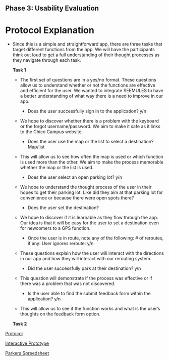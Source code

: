 ## Phase 3: Usability Evaluation

# Protocol Explanation

* Since this is a simple and straightforward app, there are three tasks that target different functions from the app. We will have the participants think out loud to get a full understanding of their thought processes as they navigate through each task. 
  
  **Task 1** 
  
  * The first set of questions are in a yes/no format. These questions allow us to understand whether or not the functions are effective and efficient for the user. We wanted to integrate SEEMULES to have a better understanding of what way there is a need to improve in our app.

    - Does the user successfully sign in to the application? y/n

   * We hope to discover whether there is a problem with the keyboard or the forgot username/password. We aim to make it safe as it links to the Chico Campus website.
   
     - Does the user use the map or the list to select a destination? Map/list
   
   * This will allow us to see how often the map is used or which function is used more than the other. We aim to make the process memorable whether the map or the list is used. 

      - Does the user select an open parking lot? y/n

    * We hope to understand the thought process of the user in their hopes to get their parking lot. Like did they aim at that parking lot for convenience or because there were open spots there?

      - Does the user set the destination?

    * We hope to discover if it is learnable as they flow through the app. Our idea is that it will be easy for the user to set a destination even for newcomers to a GPS function. 

      - Once the user is in route, note any of the following:
			# of reroutes, if any: 
			User ignores reroute: y/n
      
    * These questions explain how the user will interact with the directions in our app and how they will interact with our rerouting system. 

      - Did the user successfully park at their destination? y/n

    * This question will demonstrate if the process was effective or if there was a problem that was not discovered.

      - Is the user able to find the submit feedback form within the application? y/n

    * This will allow us to see if the function works and what is the user’s thoughts on the feedback form option.

    **Task 2**

[Protocol](Protocol.pdf)

[Interactive Prototype](https://xd.adobe.com/view/ceb98465-76ee-499e-91b5-50ee09582c67-9bea/)

[Parkers Spreedsheet](https://docs.google.com/spreadsheets/d/12yHGA3Ege8eDmbjd4GPGJQnaZnRaHZbSGEpGW6VthMY/edit?usp=sharing)

